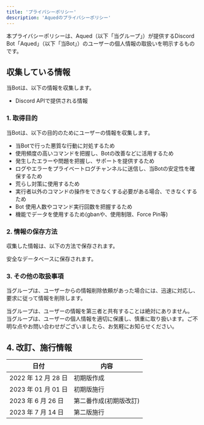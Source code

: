 ```yaml
---
title: 'プライバシーポリシー'
description: 'Aquedのプライバシーポリシー'
---
```


本プライバシーポリシーは、Aqued（以下「当グループ」）が提供するDiscord Bot「Aqued」（以下「当Bot」）のユーザーの個人情報の取扱いを明示するものです。

## 収集している情報

当Botは、以下の情報を収集します。

- Discord APIで提供される情報

### 1. 取得目的

当Botは、以下の目的のためにユーザーの情報を収集します。

- 当Botで行った悪質な行動に対処するため
- 使用頻度の高いコマンドを把握し、Botの改善などに活用するため
- 発生したエラーや問題を把握し、サポートを提供するため
- ログやエラーをプライベートログチャンネルに送信し、当Botの安定性を確保するため
- 荒らし対策に使用するため
- 実行者以外のコマンドの操作をできなくする必要がある場合、できなくするため
- Bot 使用人数やコマンド実行回数を把握するため
- 機能でデータを使用するため(gbanや、使用制限、Force Pin等)

### 2. 情報の保存方法

収集した情報は、以下の方法で保存されます。

安全なデータベースに保存されます。

### 3. その他の取扱事項

当グループは、ユーザーからの情報削除依頼があった場合には、迅速に対応し、要求に従って情報を削除します。

当グループは、ユーザーの情報を第三者と共有することは絶対にありません。
当グループは、ユーザーの個人情報を適切に保護し、慎重に取り扱います。ご不明な点やお問い合わせがございましたら、お気軽にお知らせください。

## 4. 改訂、施行情報

| 日付                | 内容                   |
| ------------------- | ---------------------- |
| 2022 年 12 月 28 日 | 初期版作成             |
| 2023 年 01 月 01 日 | 初期版施行             |
| 2023 年 6 月 26 日  | 第二番作成(初期版改訂) |
| 2023 年 7 月 14 日  | 第二版施行             |

